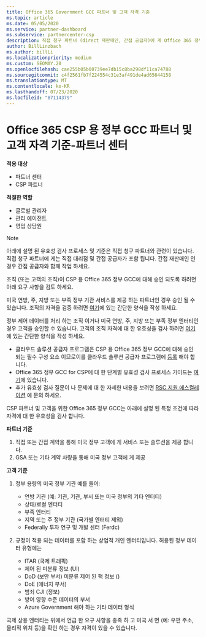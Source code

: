 ```yaml
---
title: Office 365 Government GCC 파트너 및 고객 자격 기준
ms.topic: article
ms.date: 05/05/2020
ms.service: partner-dashboard
ms.subservice: partnercenter-csp
description: 직접 청구 파트너 (direct 재판매인, 간접 공급자)에 게 Office 365 정부 GCC for CSP에 대 한 파트너 및 고객의 유효성을 검사 하는 단계를 알아봅니다.
author: BillLinzbach
ms.author: billLi
ms.localizationpriority: medium
ms.custom: SEOMAY.20
ms.openlocfilehash: cae255b05b00739ee7db15c8ba298df11ca74788
ms.sourcegitcommit: c4f2561fb7f224554c31e3af491de4ad65644158
ms.translationtype: MT
ms.contentlocale: ko-KR
ms.lasthandoff: 07/23/2020
ms.locfileid: "87114379"
---
```

# <a name="office-365-government-gcc-for-csp-partner-and-customer-eligibility-criteria---partner-center"></a>Office 365 CSP 용 정부 GCC 파트너 및 고객 자격 기준-파트너 센터

**적용 대상**

- 파트너 센터
- CSP 파트너

**적절한 역할**

- 글로벌 관리자
- 관리 에이전트
- 영업 상담원

>[!NOTE]
>아래에 설명 된 유효성 검사 프로세스 및 기준은 직접 청구 파트너와 관련이 있습니다. 직접 청구 파트너에 게는 직접 대리점 및 간접 공급자가 포함 됩니다.  간접 재판매인 인 경우 간접 공급자와 함께 작업 하세요.

조직 (또는 고객의 조직)이 CSP 용 Office 365 정부 GCC에 대해 승인 되도록 하려면 아래 요구 사항을 검토 하세요.

미국 연방, 주, 지방 또는 부족 정부 기관 서비스를 제공 하는 파트너인 경우 승인 될 수 있습니다. 조직의 자격을 검증 하려면 [여기](https://products.office.com/government/eligibility-validation?ReqType=CSPPartner)에 있는 간단한 양식을 작성 하세요.

정부 제어 데이터를 처리 하는 조직 이거나 미국 연방, 주, 지방 또는 부족 정부 엔터티인 경우 고객을 승인할 수 있습니다. 고객의 조직 자격에 대 한 유효성을 검사 하려면 [여기](https://products.office.com/government/eligibility-validation?ReqType=CSPCustomer)에 있는 간단한 양식을 작성 하세요. 

-   클라우드 솔루션 공급자 프로그램은 CSP 용 Office 365 정부 GCC에 대해 승인 되는 필수 구성 요소 이므로이를 클라우드 솔루션 공급자 프로그램에 [등록](https://partnercenter.microsoft.com/partner/cloud-solution-provider) 해야 합니다.
-   Office 365 정부 GCC for CSP에 대 한 단계별 유효성 검사 프로세스 가이드는 [여기](https://go.microsoft.com/fwlink/?linkid=2007323)에 있습니다.
-   추가 유효성 검사 질문이 나 문제에 대 한 자세한 내용을 보려면 [RSC 지원 에스컬레이션](mailto:usgcce@microsoft.com) 에 문의 하세요.

CSP 파트너 및 고객을 위한 Office 365 정부 GCC는 아래에 설명 된 특정 조건에 따라 자격에 대 한 유효성을 검사 합니다.

**파트너 기준**
1.  직접 또는 간접 계약을 통해 미국 정부 고객에 게 서비스 또는 솔루션을 제공 합니다.
2.  GSA 또는 기타 계약 차량을 통해 미국 정부 고객에 게 제공

**고객 기준**
1.  정부 용량의 미국 정부 기관 예를 들어:
 
    -  연방 기관 (예: 기관, 기관, 부서 또는 미국 정부의 기타 엔터티)
    -   상태/로컬 엔터티 
    -   부족 엔터티
    -   지역 또는 주 정부 기관 (국가별 엔터티 제외)
    -   Federally 투자 연구 및 개발 센터 (Ferdc)

2.  규정이 적용 되는 데이터를 포함 하는 상업적 개인 엔터티입니다. 허용된 정부 데이터 유형에는 
    -   ITAR (국제 트래픽)
    -   제어 된 미분류 정보 (UI)
    -   DoD (보안 부서) 미분류 제어 된 핵 정보 ()
    -   DoE (에너지 부서)
    -   범죄 CJI (정보)
    -   방어 영향 수준 데이터의 부서
    -   Azure Government 해야 하는 기타 데이터 형식

국제 상용 엔터티는 위에서 언급 한 요구 사항을 충족 하 고 미국 서 면 (예: 우편 주소, 물리적 위치 등)을 확인 하는 경우 자격이 있을 수 있습니다.

